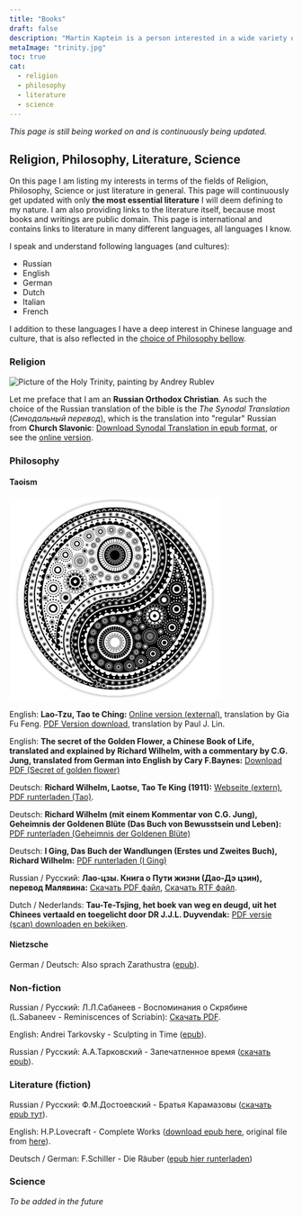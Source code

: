```yaml
---
title: "Books"
draft: false
description: "Martin Kaptein is a person interested in a wide variety of things. On this page you can explore the books that he recommends, spanning various topics and fields such as Religion, Philosophy, Music, Literature and Science."
metaImage: "trinity.jpg" 
toc: true
cat:
  - religion
  - philosophy
  - literature
  - science
---
```



*This page is still being worked on and is continuously being updated.*

## Religion, Philosophy, Literature, Science

On this page I am listing my interests in terms of the fields of Religion, Philosophy, Science or just literature in general.
This page will continuously get updated with only **the most essential literature** I will deem defining to my nature.
I am also providing links to the literature itself, because most books and writings are public domain.
This page is international and contains links to literature in many different languages, all languages I know.

<!--
If you speak Russian there is also <a href="/ru/books/" hreflang="ru">a Russian version of this page</a> containing only literature in Russian language.
-->

I speak and understand following languages (and cultures):

- Russian
- English
- German
- Dutch
- Italian
- French

I addition to these languages I have a deep interest in Chinese language and culture, that is also reflected in the [choice of Philosophy bellow](#philosophy).

### Religion

![Picture of the Holy Trinity, painting by Andrey Rublev](trinity.jpg)

Let me preface that I am an **Russian Orthodox Christian**.
As such the choice of the Russian translation of the bible is the *The Synodal Translation* (*Синодальный перевод*), which is the translation into "regular" Russian from **Church Slavonic**: [Download Synodal Translation in epub format](biblia-synodal.epub), or see the [online version](https://azbyka.ru/biblia/).


### Philosophy

#### Taoism

![Yin Yang](YinYang.png)

English: **Lao-Tzu, Tao te Ching:**  [Online version (external)](https://iging.com/laotse/LaotseE.htm), translation by Gia Fu Feng.
[PDF Version download](tao_te_ching_english_paul_lin.pdf), translation by Paul J. Lin.

English: **The secret of the Golden Flower, a Chinese Book of Life, translated and explained by Richard Wilhelm, with a commentary by C.G. Jung, translated from German into English by Cary F.Baynes:** 
[Download PDF (Secret of golden flower)](secret_of_the_golden_flower_en.pdf)


Deutsch: **Richard Wilhelm, Laotse, Tao Te King (1911):** [Webseite (extern)](https://iging.com/laotse/LaotseD.htm), [PDF runterladen (Tao)](tao_te_ching_de.pdf).

Deutsch: **Richard Wilhelm (mit einem Kommentar von C.G. Jung), Geheimnis der Goldenen Blüte (Das Buch von Bewusstsein und Leben):** [PDF runterladen (Geheimnis der Goldenen Blüte)](secret_of_the_golden_flower_de.pdf)

Deutsch: **I Ging, Das Buch der Wandlungen (Erstes und Zweites Buch), Richard Wilhelm:** [PDF runterladen (I Ging)](i_ging_de.pdf)

Russian / Русский: **Лао‑цзы. Книга о Пути жизни (Дао‑Дэ цзин), перевод Малявина:** [Скачать PDF файл](tao_te_ching_ru.pdf), [Скачать RTF файл](tao_te_ching_ru.rtf).


Dutch / Nederlands: **Tau-Te-Tsjing, het boek van weg en deugd, uit het Chinees vertaald en toegelicht door DR J.J.L. Duyvendak:** [PDF versie (scan) downloaden en bekijken](tao_te_ching_j_duyvendak.pdf).

#### Nietzsche

German / Deutsch: Also sprach Zarathustra ([epub](nietzsche-zarathustra.epub)).

### Non-fiction

Russian / Русский: Л.Л.Сабанеев - Воспоминания о Скрябине (L.Sabaneev - Reminiscences of Scriabin): [Скачать PDF](sabaneev_vospominaniya_o_scriabine_2000txt.pdf).

English: Andrei Tarkovsky - Sculpting in Time ([epub](Andrei_Tarkovsky_Sculpting_In_Time_Andrei_Tarkovsky_Sculpting_In_Time.epub)).

Russian / Русский: А.А.Тарковский - Запечатленное время ([скачать epub](Tarkovskiy.Andrey.Zapechatlennoe_vremya.epub)).

### Literature (fiction)

Russian / Русский: Ф.М.Достоевский - Братья Карамазовы ([скачать epub тут](bratya-karamazovy-epub.epub)).

English: H.P.Lovecraft - Complete Works ([download epub here](lovecraft_complete_works.epub), original file from [here](https://arkhamarchivist.com/free-complete-lovecraft-ebook-nook-kindle/)).

Deutsch / German: F.Schiller - Die Räuber ([epub hier runterladen](schiller-rauber.epub))

### Science

*To be added in the future*
